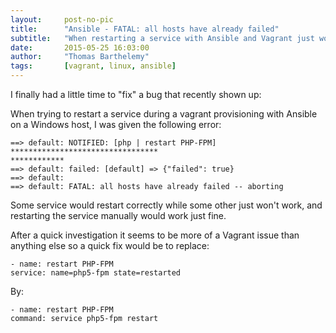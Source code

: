 ```yaml
---
layout:     post-no-pic
title:      "Ansible - FATAL: all hosts have already failed"
subtitle:   "When restarting a service with Ansible and Vagrant just won't work because 'All hosts have already failed'"
date:       2015-05-25 16:03:00
author:     "Thomas Barthelemy"
tags:       [vagrant, linux, ansible]
---
```


I finally had a little time to "fix" a bug that recently shown up:

When trying to restart a service during a vagrant provisioning with Ansible on a Windows host, I was given the following error:

    ==> default: NOTIFIED: [php | restart PHP-FPM] *********************************
    ************
    ==> default: failed: [default] => {"failed": true}
    ==> default:
    ==> default: FATAL: all hosts have already failed -- aborting

Some service would restart correctly while some other just won't work,
and restarting the service manually would work just fine.

After a quick investigation it seems to be more of a Vagrant issue than anything else so a quick
fix would be to replace:

    - name: restart PHP-FPM
    service: name=php5-fpm state=restarted

By:

    - name: restart PHP-FPM
    command: service php5-fpm restart
    

